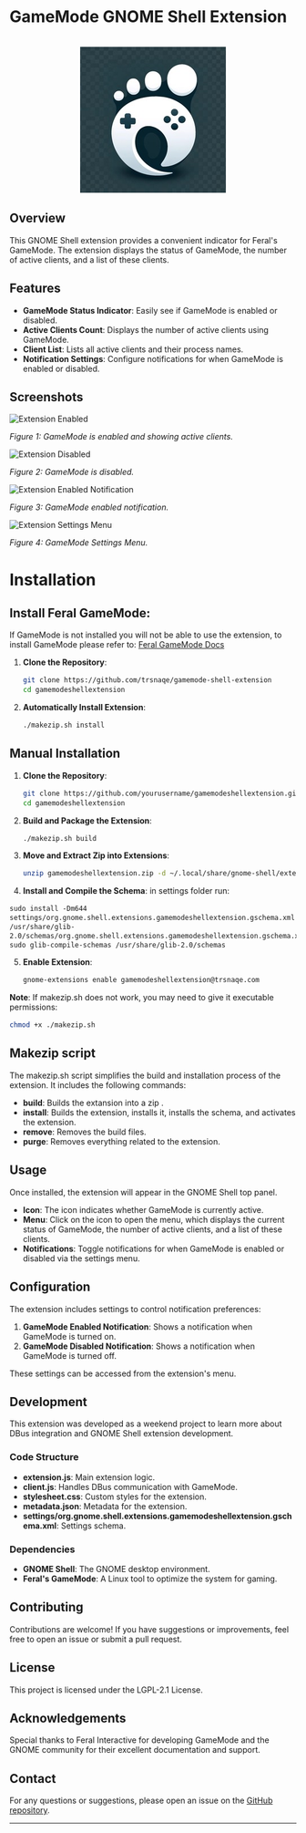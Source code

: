 # GameMode GNOME Shell Extension
<p align="center">
  <br/>
  <img src="https://github.com/trsnaqe/gamemode-shell-extension/blob/main/icons/icon_256.jpeg?raw=true" alt="GameMode Shell Extension Logo"/>
</p>

## Overview

This GNOME Shell extension provides a convenient indicator for Feral's GameMode. The extension displays the status of GameMode, the number of active clients, and a list of these clients.


## Features

- **GameMode Status Indicator**: Easily see if GameMode is enabled or disabled.
- **Active Clients Count**: Displays the number of active clients using GameMode.
- **Client List**: Lists all active clients and their process names.
- **Notification Settings**: Configure notifications for when GameMode is enabled or disabled.

## Screenshots

![Extension Enabled](https://i.imgur.com/SjFEuwi.png)

*Figure 1: GameMode is enabled and showing active clients.*

![Extension Disabled](https://i.imgur.com/simnnAn.png)

*Figure 2: GameMode is disabled.*

![Extension Enabled Notification](https://i.imgur.com/ejQXPYh.png)

*Figure 3: GameMode enabled notification.*

![Extension Settings Menu](https://i.imgur.com/dgSVH1v.png)

*Figure 4: GameMode Settings Menu.*


# Installation

## Install Feral GameMode:
  If GameMode is not installed you will not be able to use the extension, to install GameMode please refer to:
  [Feral GameMode Docs](https://github.com/FeralInteractive/gamemode?tab=readme-ov-file#build-and-install-gamemode)

1. **Clone the Repository**:
    ```bash
    git clone https://github.com/trsnaqe/gamemode-shell-extension
    cd gamemodeshellextension
    ```

2. **Automatically Install Extension**:
    ```bash
    ./makezip.sh install
    ```
## Manual Installation

1. **Clone the Repository**:
    ```bash
    git clone https://github.com/yourusername/gamemodeshellextension.git
    cd gamemodeshellextension
    ```

2. **Build and Package the Extension**:
    ```bash
    ./makezip.sh build
    ```
3. **Move and Extract Zip into Extensions**:
    ```bash
    unzip gamemodeshellextension.zip -d ~/.local/share/gnome-shell/extensions/gamemodeshellextension@trsnaqe.com/

    ```
 4. **Install and Compile the Schema**:
  in settings folder run:
  ```
sudo install -Dm644 settings/org.gnome.shell.extensions.gamemodeshellextension.gschema.xml /usr/share/glib-2.0/schemas/org.gnome.shell.extensions.gamemodeshellextension.gschema.xml
sudo glib-compile-schemas /usr/share/glib-2.0/schemas
  ```

 5. **Enable Extension**:
    ```bash
    gnome-extensions enable gamemodeshellextension@trsnaqe.com

    ```
**Note**: If makezip.sh does not work, you may need to give it executable permissions:

```bash
chmod +x ./makezip.sh
```

## Makezip script
The makezip.sh script simplifies the build and installation process of the extension. It includes the following commands:

- **build**: Builds the extansion into a zip                                                                                                                        .
- **install**: Builds the extension, installs it, installs the schema, and activates the extension.
- **remove**: Removes the build files.
- **purge**: Removes everything related to the extension.

## Usage

Once installed, the extension will appear in the GNOME Shell top panel.

- **Icon**: The icon indicates whether GameMode is currently active.
- **Menu**: Click on the icon to open the menu, which displays the current status of GameMode, the number of active clients, and a list of these clients.
- **Notifications**: Toggle notifications for when GameMode is enabled or disabled via the settings menu.

## Configuration

The extension includes settings to control notification preferences:

1. **GameMode Enabled Notification**: Shows a notification when GameMode is turned on.
2. **GameMode Disabled Notification**: Shows a notification when GameMode is turned off.

These settings can be accessed from the extension's menu.

## Development

This extension was developed as a weekend project to learn more about DBus integration and GNOME Shell extension development.

### Code Structure

- **extension.js**: Main extension logic.
- **client.js**: Handles DBus communication with GameMode.
- **stylesheet.css**: Custom styles for the extension.
- **metadata.json**: Metadata for the extension.
- **settings/org.gnome.shell.extensions.gamemodeshellextension.gschema.xml**: Settings schema.

### Dependencies

- **GNOME Shell**: The GNOME desktop environment.
- **Feral's GameMode**: A Linux tool to optimize the system for gaming.

## Contributing

Contributions are welcome! If you have suggestions or improvements, feel free to open an issue or submit a pull request.

## License

This project is licensed under the LGPL-2.1 License.

## Acknowledgements

Special thanks to Feral Interactive for developing GameMode and the GNOME community for their excellent documentation and support.

## Contact

For any questions or suggestions, please open an issue on the [GitHub repository](https://github.com/trsnaqe/gamemode-shell-extension).

---


